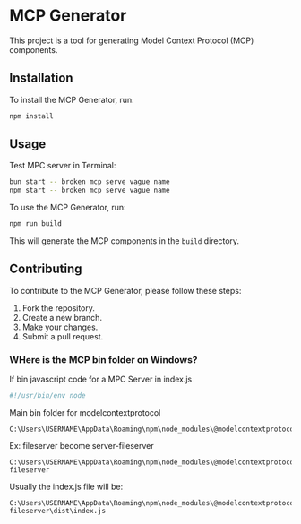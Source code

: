 # MCP Generator

This project is a tool for generating Model Context Protocol (MCP) components.

## Installation

To install the MCP Generator, run:

```bash
npm install
```

## Usage

Test MPC server in Terminal:

```bash
bun start -- broken mcp serve vague name
npm start -- broken mcp serve vague name
```

To use the MCP Generator, run:

```bash
npm run build
```

This will generate the MCP components in the `build` directory.

## Contributing

To contribute to the MCP Generator, please follow these steps:

1.  Fork the repository.
2.  Create a new branch.
3.  Make your changes.
4.  Submit a pull request.

### WHere is the MCP bin folder on Windows?
If bin javascript code for a MPC Server in index.js
```javascript
#!/usr/bin/env node
```
Main bin folder for modelcontextprotocol
```
C:\Users\USERNAME\AppData\Roaming\npm\node_modules\@modelcontextprotocol
```
Ex: fileserver become server-fileserver
```
C:\Users\USERNAME\AppData\Roaming\npm\node_modules\@modelcontextprotocol\server-fileserver
```
Usually the index.js file will be:
```
C:\Users\USERNAME\AppData\Roaming\npm\node_modules\@modelcontextprotocol\server-fileserver\dist\index.js
```